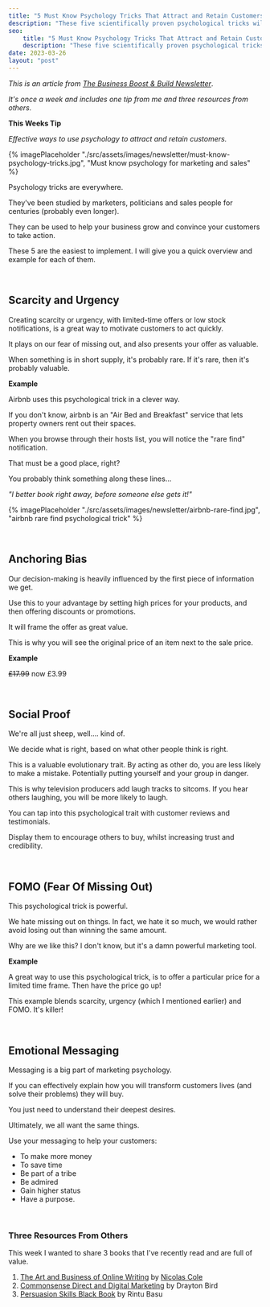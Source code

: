 ```yaml
---
title: "5 Must Know Psychology Tricks That Attract and Retain Customers"
description: "These five scientifically proven psychological tricks will attract more customers and get them to spend more money. They are must know marketing tricks."
seo:
    title: "5 Must Know Psychology Tricks That Attract and Retain Customers"
    description: "These five scientifically proven psychological tricks will attract more customers and get them to spend more money. They are must know marketing tricks."
date: 2023-03-26
layout: "post"
---
```


*This is an article from [The Business Boost & Build Newsletter](/newsletter)*. 

*It's once a week and includes one tip from me and three resources from others.*

**This Weeks Tip**

*Effective ways to use psychology to attract and retain customers.*

{% imagePlaceholder "./src/assets/images/newsletter/must-know-psychology-tricks.jpg", "Must know psychology for marketing and sales" %}

Psychology tricks are everywhere.

They've been studied by marketers, politicians and sales people for centuries (probably even longer).

They can be used to help your business grow and convince your customers to take action.

These 5 are the easiest to implement. I will give you a quick overview and example for each of them.

&nbsp;
## Scarcity and Urgency

Creating scarcity or urgency, with limited-time offers or low stock notifications, is a great way to motivate customers to act quickly.

It plays on our fear of missing out, and also presents your offer as valuable.

When something is in short supply, it's probably rare. If it's rare, then it's probably valuable.


**Example**

Airbnb uses this psychological trick in a clever way.

If you don't know, airbnb is an "Air Bed and Breakfast" service that lets property owners rent out their spaces.

When you browse through their hosts list, you will notice the "rare find" notification.

That must be a good place, right?

You probably think something along these lines...

*"I better book right away, before someone else gets it!"*

{% imagePlaceholder "./src/assets/images/newsletter/airbnb-rare-find.jpg", "airbnb rare find psychological trick" %}

&nbsp;
## Anchoring Bias

Our decision-making is heavily influenced by the first piece of information we get.

Use this to your advantage by setting high prices for your products, and then offering discounts or promotions.

It will frame the offer as great value.

This is why you will see the original price of an item next to the sale price.

**Example**

<s>£17.99</s> now £3.99

&nbsp;
## Social Proof

We're all just sheep, well…. kind of.

We decide what is right, based on what other people think is right. 

This is a valuable evolutionary trait. By acting as other do, you are less likely to make a mistake. Potentially putting yourself and your group in danger.

This is why television producers add laugh tracks to sitcoms. If you hear others laughing, you will be more likely to laugh.

You can tap into this psychological trait with customer reviews and testimonials.

Display them to encourage others to buy, whilst increasing trust and credibility.

&nbsp;
## FOMO (Fear Of Missing Out)

This psychological trick is powerful.

We hate missing out on things. In fact, we hate it so much, we would rather avoid losing out than winning the same amount.

Why are we like this? I don't know, but it's a damn powerful marketing tool.

**Example**

A great way to use this psychological trick, is to offer a particular price for a limited time frame. Then have the price go up!

This example blends scarcity, urgency (which I mentioned earlier) and FOMO. It's killer!

&nbsp;
## Emotional Messaging

Messaging is a big part of marketing psychology.

If you can effectively explain how you will transform customers lives (and solve their problems) they will buy.

You just need to understand their deepest desires.

Ultimately, we all want the same things.

Use your messaging to help your customers:

- To make more money
- To save time
- Be part of a tribe
- Be admired
- Gain higher status
- Have a purpose.

&nbsp;
### Three Resources From Others

This week I wanted to share 3 books that I've recently read and are full of value.

1. [The Art and Business of Online Writing](https://amzn.to/3JNFSNC) by [Nicolas Cole](https://twitter.com/Nicolascole77)
2. [Commonsense Direct and Digital Marketing](https://amzn.to/3JDcsla) by Drayton Bird
3. [Persuasion Skills Black Book](https://amzn.to/3z4liUe) by Rintu Basu